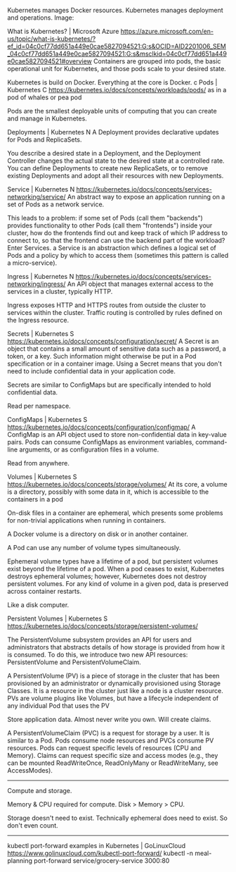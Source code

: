 Kubernetes manages Docker resources.
Kubernetes manages deployment and operations.
Image: 

What is Kubernetes? | Microsoft Azure
https://azure.microsoft.com/en-us/topic/what-is-kubernetes/?ef_id=04c0cf77dd651a449e0cae5827094521:G:s&OCID=AID2201006_SEM_04c0cf77dd651a449e0cae5827094521:G:s&msclkid=04c0cf77dd651a449e0cae5827094521#overview
Containers are grouped into pods, the basic operational unit for Kubernetes, and those pods scale to your desired state.

Kubernetes is build on Docker. Everything at the core is Docker.
c
Pods | Kubernetes C
https://kubernetes.io/docs/concepts/workloads/pods/
as in a pod of whales or pea pod

Pods are the smallest deployable units of computing that you can create and manage in Kubernetes.

Deployments | Kubernetes N
A Deployment provides declarative updates for Pods and ReplicaSets.

You describe a desired state in a Deployment, and the Deployment Controller changes the actual state to the desired state at a controlled rate. You can define Deployments to create new ReplicaSets, or to remove existing Deployments and adopt all their resources with new Deployments.

Service | Kubernetes N
https://kubernetes.io/docs/concepts/services-networking/service/
An abstract way to expose an application running on a set of Pods as a network service.

This leads to a problem: if some set of Pods (call them "backends") provides functionality to other Pods (call them "frontends") inside your cluster, how do the frontends find out and keep track of which IP address to connect to, so that the frontend can use the backend part of the workload?
Enter Services.
a Service is an abstraction which defines a logical set of Pods and a policy by which to access them (sometimes this pattern is called a micro-service).

Ingress | Kubernetes N
https://kubernetes.io/docs/concepts/services-networking/ingress/
An API object that manages external access to the services in a cluster, typically HTTP.

Ingress exposes HTTP and HTTPS routes from outside the cluster to services within the cluster. Traffic routing is controlled by rules defined on the Ingress resource.

Secrets | Kubernetes S
https://kubernetes.io/docs/concepts/configuration/secret/
A Secret is an object that contains a small amount of sensitive data such as a password, a token, or a key. Such information might otherwise be put in a Pod specification or in a container image. Using a Secret means that you don't need to include confidential data in your application code.

Secrets are similar to ConfigMaps but are specifically intended to hold confidential data.

Read per namespace. 

ConfigMaps | Kubernetes S
https://kubernetes.io/docs/concepts/configuration/configmap/
A ConfigMap is an API object used to store non-confidential data in key-value pairs. Pods can consume ConfigMaps as environment variables, command-line arguments, or as configuration files in a volume.

Read from anywhere.

Volumes | Kubernetes S
https://kubernetes.io/docs/concepts/storage/volumes/
At its core, a volume is a directory, possibly with some data in it, which is accessible to the containers in a pod

On-disk files in a container are ephemeral, which presents some problems for non-trivial applications when running in containers.

A Docker volume is a directory on disk or in another container.

A Pod can use any number of volume types simultaneously.

Ephemeral volume types have a lifetime of a pod, but persistent volumes exist beyond the lifetime of a pod.
When a pod ceases to exist, Kubernetes destroys ephemeral volumes; however, Kubernetes does not destroy persistent volumes. For any kind of volume in a given pod, data is preserved across container restarts.

Like a disk computer.

Persistent Volumes | Kubernetes S
https://kubernetes.io/docs/concepts/storage/persistent-volumes/

The PersistentVolume subsystem provides an API for users and administrators that abstracts details of how storage is provided from how it is consumed. To do this, we introduce two new API resources: PersistentVolume and PersistentVolumeClaim.

A PersistentVolume (PV) is a piece of storage in the cluster that has been provisioned by an administrator or dynamically provisioned using Storage Classes. It is a resource in the cluster just like a node is a cluster resource. PVs are volume plugins like Volumes, but have a lifecycle independent of any individual Pod that uses the PV

Store application data.
Almost never write you own. Will create claims.

A PersistentVolumeClaim (PVC) is a request for storage by a user.
 It is similar to a Pod. Pods consume node resources and PVCs consume PV resources. Pods can request specific levels of resources (CPU and Memory). Claims can request specific size and access modes (e.g., they can be mounted ReadWriteOnce, ReadOnlyMany or ReadWriteMany, see AccessModes).

---

Compute and storage.

Memory & CPU required for compute.
Disk > Memory > CPU.

Storage doesn't need to exist.
Technically ephemeral does need to exist. So don't even count.

---

kubectl port-forward examples in Kubernetes | GoLinuxCloud
https://www.golinuxcloud.com/kubectl-port-forward/
kubectl -n meal-planning port-forward service/grocery-service 3000:80